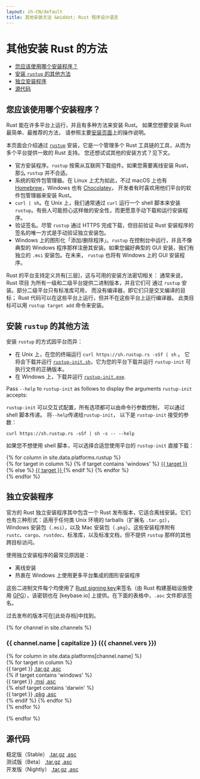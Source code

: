 ```yaml
---
layout: zh-CN/default
title: 其他安装方法 &middot; Rust 程序设计语言
---
```


# 其他安装 Rust 的方法

- [您应该使用哪个安装程序？](#which)
- [安装 `rustup` 的其他方法](#more-rustup)
- [独立安装程序](#standalone)
- [源代码](#source)

## 您应该使用哪个安装程序？
<span id="which"></span>

Rust 能在许多平台上运行，并且有多种方法来安装 Rust。
如果您想要安装 Rust 最简单、最推荐的方法，
请参照主要[安装页面][installation page]上的操作说明。

本页面会介绍通过 [`rustup`] 安装，它是一个管理多个
Rust 工具链的工具，从而为多个平台提供一致的 Rust 支持。
您还想试试其他的安装方式？见下文。

- 官方安装程序。`rustup` 按需从互联网下载组件。如果您需要离线安装 Rust，那么 `rustup`
  并不合适。
- 系统的软件包管理器。在 Linux 上尤为如此，不过
  macOS 上也有 [Homebrew]，Windows 也有 [Chocolatey]，
  开发者有时喜欢用他们平台的软件包管理器来安装 Rust。
- `curl | sh`。在 Unix 上，我们通常通过 `curl` 运行一个 shell 脚本来安装 `rustup`。有些人可能担心这样做的安全性，而更愿意手动下载和运行安装程序。
- 验证签名。尽管 `rustup` 通过 HTTPS 完成下载，但目前验证 Rust 安装程序的签名的唯一方式是手动验证独立安装包。
- Windows 上的图形化「添加/删除程序」。`rustup` 在控制台中运行，并且不像典型的 Windows 程序那样注册其安装。如果您偏好典型的 GUI 安装，我们有独立的 `.msi` 安装包。在未来，
  `rustup` 也将有 Windows 上的 GUI 安装程序。

Rust 的平台支持定义共有[三层]，这与可用的安装方法密切相关：
通常来说，Rust 项目
为所有一级和二级平台提供二进制版本，并且它们可
通过 `rustup` 安装。部分二级平台只有标准库可用，
而没有编译器，即它们只是交叉编译的目标；
Rust 代码可以在这些平台上运行，但并不在这些平台上运行编译器。
此类目标可以用 `rustup target add` 命令来安装。

## 安装 `rustup` 的其他方法
<span id="rustup"></span>

安装 `rustup` 的方式因平台而异：

* 在 Unix 上，在您的终端运行 `curl https://sh.rustup.rs -sSf | sh` 。
  它将会下载并运行 [`rustup-init.sh`]，它为您的平台下载并运行
  `rustup-init` 可执行文件的正确版本。
* 在 Windows 上，下载并运行 [`rustup-init.exe`].

Pass `--help` to `rustup-init` as follows to display the arguments
`rustup-init` accepts:

`rustup-init` 可以交互式配置，所有选项都可以由命令行参数控制，
可以通过 shell 脚本传递。 将`--help`传递给`rustup-init`，
以下是 `rustup-init` 接受的参数：

```
curl https://sh.rustup.rs -sSf | sh -s -- --help
```

如果您不想使用 shell 脚本，可以选择合适您使用平台的 `rustup-init` 直接下载：

<div class="rustup-init-table">
  {% for column in site.data.platforms.rustup %}
  <div>
    {% for target in column %}
    {% if target contains 'windows' %}
    <a href="https://static.rust-lang.org/rustup/dist/{{ target }}/rustup-init.exe">
      {{ target }}
    </a>
    {% else %}
    <a href="https://static.rust-lang.org/rustup/dist/{{ target }}/rustup-init">
      {{ target }}
    </a>
    {% endif %}
    {% endfor %}
  </div>
  {% endfor %}
</div>

## 独立安装程序
<span id="standalone"></span>

官方的 Rust 独立安装程序其中包含一个 Rust 发布版本，它适合离线安装。它们也有三种形式：适用于任何类 Unix 环境的 tarballs（扩展名 `.tar.gz`）， Windows 安装包（`.msi`），以及 Mac 安装包（`.pkg`）。这些安装程序附有 
`rustc`、`cargo`、`rustdoc`、标准库，以及标准文档，但不提供 `rustup` 那样的其他跨目标访问。

使用独立安装程序的最常见原因是：

- 离线安装
- 热衷在 Windows 上使用更多平台集成的图形安装程序

这些二进制文件每个均使用了 [Rust signing key]来签名（由 Rust 构建基础设施使用 [GPG]），该密钥也在 
[keybase.io] 上提供。在下面的表格中，`.asc` 文件即该签名。

过去发布的版本可在[此处存档]中找到。

{% for channel in site.channels %}

### {{ channel.name | capitalize }} ({{ channel.vers }})
<span id="{{ channel.name }}"></span>

<div class="installer-table {{ channel.name }}">
  {% for column in site.data.platforms[channel.name] %}
  <div>
    {% for target in column %}
    <div>
      <span>{{ target }}</span>
      <a href="https://static.rust-lang.org/dist/rust-{{ channel.package }}-{{ target }}.tar.gz">.tar.gz</a>
      <a href="https://static.rust-lang.org/dist/rust-{{ channel.package }}-{{ target }}.tar.gz.asc">.asc</a>
    </div>
    {% if target contains 'windows' %}
    <div>
      <span>{{ target }}</span>
      <a href="https://static.rust-lang.org/dist/rust-{{ channel.package }}-{{ target }}.msi">.msi</a>
      <a href="https://static.rust-lang.org/dist/rust-{{ channel.package }}-{{ target }}.msi.asc">.asc</a>
    </div>
    {% elsif target contains 'darwin' %}
    <div>
      <span>{{ target }}</span>
      <a href="https://static.rust-lang.org/dist/rust-{{ channel.package }}-{{ target }}.pkg">.pkg</a>
      <a href="https://static.rust-lang.org/dist/rust-{{ channel.package }}-{{ target }}.pkg.asc">.asc</a>
    </div>
    {% endif %}
    {% endfor %}
  </div>
  {% endfor %}
</div>

{% endfor %}

## 源代码
<span id="source"></span>

<div class="installer-table">
  <div>
    <div>
      <span>稳定版（Stable）</span>
      <a href="https://static.rust-lang.org/dist/rustc-{{ site.stable }}-src.tar.gz">.tar.gz</a>
      <a href="https://static.rust-lang.org/dist/rustc-{{ site.stable }}-src.tar.gz.asc">.asc</a>
    </div>
  </div>
  <div>    
    <div>
      <span>测试版（Beta）</span>
      <a href="https://static.rust-lang.org/dist/rustc-beta-src.tar.gz">.tar.gz</a>
      <a href="https://static.rust-lang.org/dist/rustc-beta-src.gz.asc">.asc</a>
    </div>
  </div>
  <div>    
    <div>
      <span>开发版（Nightly）</span>
      <a href="https://static.rust-lang.org/dist/rustc-nightly-src.tar.gz">.tar.gz</a>
      <a href="https://static.rust-lang.org/dist/rustc-nightly-src.tar.gz.asc">.asc</a>
    </div>
  </div>
</div>

[installation page]: install.html
[`rustup`]: https://github.com/rust-lang-nursery/rustup.rs
[other-rustup]: https://github.com/rust-lang-nursery/rustup.rs#other-installation-methods
[`rustup-init.exe`]: https://static.rust-lang.org/rustup/dist/i686-pc-windows-gnu/rustup-init.exe
[`rustup-init.sh`]: https://static.rust-lang.org/rustup/rustup-init.sh
[Homebrew]: http://brew.sh/
[Chocolatey]: http://chocolatey.org/
[three tiers]: https://forge.rust-lang.org/platform-support.html
[Rust signing key]: https://static.rust-lang.org/rust-key.gpg.ascii
[GPG]: https://gnupg.org/
[available on keybase.io]: https://keybase.io/rust
[the archives]: https://static.rust-lang.org/dist/index.html
